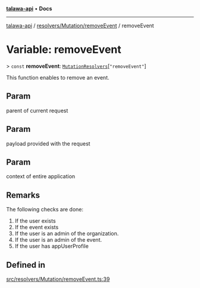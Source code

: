 [**talawa-api**](../../../../README.md) • **Docs**

***

[talawa-api](../../../../modules.md) / [resolvers/Mutation/removeEvent](../README.md) / removeEvent

# Variable: removeEvent

\> `const` **removeEvent**: [`MutationResolvers`](../../../../types/generatedGraphQLTypes/type-aliases/MutationResolvers.md)\[`"removeEvent"`\]

This function enables to remove an event.

## Param

parent of current request

## Param

payload provided with the request

## Param

context of entire application

## Remarks

The following checks are done:
1. If the user exists
2. If the event exists
3. If the user is an admin of the organization.
4. If the user is an admin of the event.
5. If the user has appUserProfile

## Defined in

[src/resolvers/Mutation/removeEvent.ts:39](https://github.com/PalisadoesFoundation/talawa-api/blob/7fc9f13527dc6ead651f268e58527dcc279b95bc/src/resolvers/Mutation/removeEvent.ts#L39)
